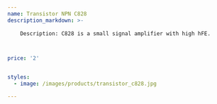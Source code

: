 ```yaml
---
name: Transistor NPN C828
description_markdown: >-
    
    Description: C828 is a small signal amplifier with high hFE.



price: '2'


styles:
  - image: /images/products/transistor_c828.jpg

---
```

